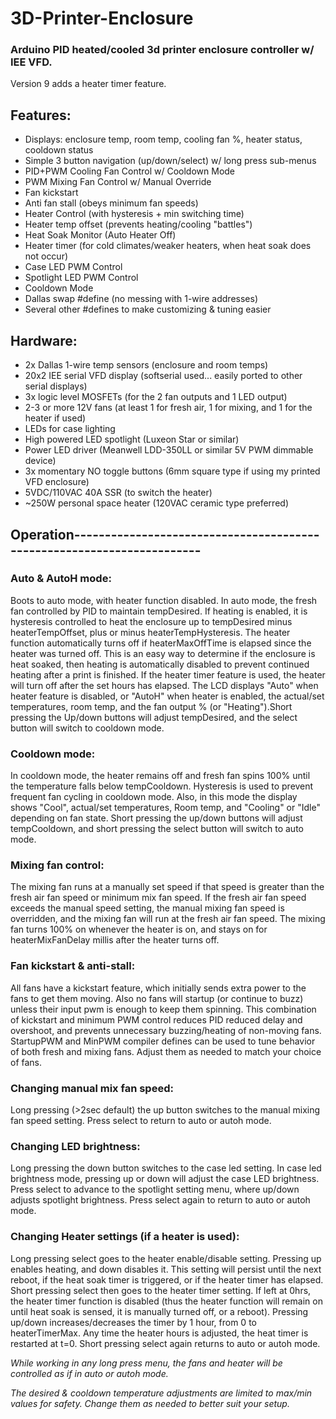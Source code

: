 # 3D-Printer-Enclosure
### Arduino PID heated/cooled 3d printer enclosure controller w/ IEE VFD.

Version 9 adds a heater timer feature.

## Features:
* Displays: enclosure temp, room temp, cooling fan %, heater status, cooldown status
* Simple 3 button navigation (up/down/select) w/ long press sub-menus
* PID+PWM Cooling Fan Control w/ Cooldown Mode
* PWM Mixing Fan Control w/ Manual Override
* Fan kickstart
* Anti fan stall (obeys minimum fan speeds)
* Heater Control (with hysteresis + min switching time)
* Heater temp offset (prevents heating/cooling "battles")
* Heat Soak Monitor (Auto Heater Off)
* Heater timer (for cold climates/weaker heaters, when heat soak does not occur)
* Case LED PWM Control
* Spotlight LED PWM Control
* Cooldown Mode
* Dallas swap #define (no messing with 1-wire addresses)
* Several other #defines to make customizing & tuning easier

## Hardware:
 - 2x Dallas 1-wire temp sensors (enclosure and room temps)
 - 20x2 IEE serial VFD display (softserial used... easily ported to other serial displays)
 - 3x logic level MOSFETs (for the 2 fan outputs and 1 LED output)
 - 2-3 or more 12V fans (at least 1 for fresh air, 1 for mixing, and 1 for the heater if used)
 - LEDs for case lighting
 - High powered LED spotlight (Luxeon Star or similar)
 - Power LED driver (Meanwell LDD-350LL or similar 5V PWM dimmable device)
 - 3x momentary NO toggle buttons (6mm square type if using my printed VFD enclosure)
 - 5VDC/110VAC 40A SSR (to switch the heater)
 - ~250W personal space heater (120VAC ceramic type preferred)

## Operation-----------------------------------------------------------------------

### Auto & AutoH mode:
Boots to auto mode, with heater function disabled. In auto mode, the fresh fan controlled by PID to maintain
tempDesired. If heating is enabled, it is hysteresis controlled to heat the enclosure up to tempDesired
minus heaterTempOffset, plus or minus heaterTempHysteresis. The heater function automatically turns off
if heaterMaxOffTime is elapsed since the heater was turned off. This is an easy way to determine if the
enclosure is heat soaked, then heating is automatically disabled to prevent continued heating after a print
is finished. If the heater timer feature is used, the heater will turn off after the set hours has elapsed.
The LCD displays "Auto" when heater feature is disabled, or "AutoH" when heater is enabled,
the actual/set temperatures, room temp, and the fan output % (or "Heating").Short pressing the Up/down buttons
will adjust tempDesired, and the select button will switch to cooldown mode.

### Cooldown mode:
In cooldown mode, the heater remains off and fresh fan spins 100% until
the temperature falls below tempCooldown. Hysteresis is used to prevent frequent fan cycling
in cooldown mode. Also, in this mode the display shows "Cool",
actual/set temperatures, Room temp, and "Cooling" or "Idle" depending on fan state.
Short pressing the up/down buttons will adjust tempCooldown, and short pressing  the
select button will switch to auto mode.

### Mixing fan control:
The mixing fan runs at a manually set speed if that speed is greater than the fresh
air fan speed or minimum mix fan speed. If the fresh air fan speed exceeds the manual speed setting,
the manual mixing fan speed is overridden, and the mixing fan will run at the fresh air fan
speed. The mixing fan turns 100% on whenever the heater is on, and stays on for heaterMixFanDelay
millis after the heater turns off.

### Fan kickstart & anti-stall:
All fans have a kickstart feature, which initially sends extra power to the fans to get
them moving. Also no fans will startup (or continue to buzz) unless their input pwm
is enough to keep them spinning. This combination of kickstart and minimum PWM
control reduces PID reduced delay and overshoot, and prevents unnecessary buzzing/heating
of non-moving fans. StartupPWM and MinPWM compiler defines can be used to tune behavior
of both fresh and mixing fans. Adjust them as needed to match your choice of fans.

### Changing manual mix fan speed:
Long pressing (>2sec default) the up button switches to the manual mixing fan speed
setting. Press select to return to auto or autoh mode.

### Changing LED brightness:
Long pressing the down button switches to the case led setting. In case
led brightness mode, pressing up or down will adjust the case LED brightness.
Press select to advance to the spotlight setting menu, where up/down adjusts
spotlight brightness. Press select again to return to auto or autoh mode.

### Changing Heater settings (if a heater is used):
Long pressing select goes to the heater enable/disable setting. Pressing up enables heating,
and down disables it. This setting will persist until the next reboot, if the heat soak
timer is triggered, or if the heater timer has elapsed. Short pressing select then goes
to the heater timer setting. If left at 0hrs, the heater timer function is disabled (thus the
heater function will remain on until heat soak is sensed, it is manually turned off, or a reboot).
Pressing up/down increases/decreases the timer by 1 hour, from 0 to heaterTimerMax.
Any time the heater hours is adjusted, the heat timer is restarted at t=0. Short pressing select
again returns to auto or autoh mode.

*While working in any long press menu, the fans and heater will be controlled as if in auto or autoh mode.*

*The desired & cooldown temperature adjustments are limited to max/min values for safety.
Change them as needed to better suit your setup.*
